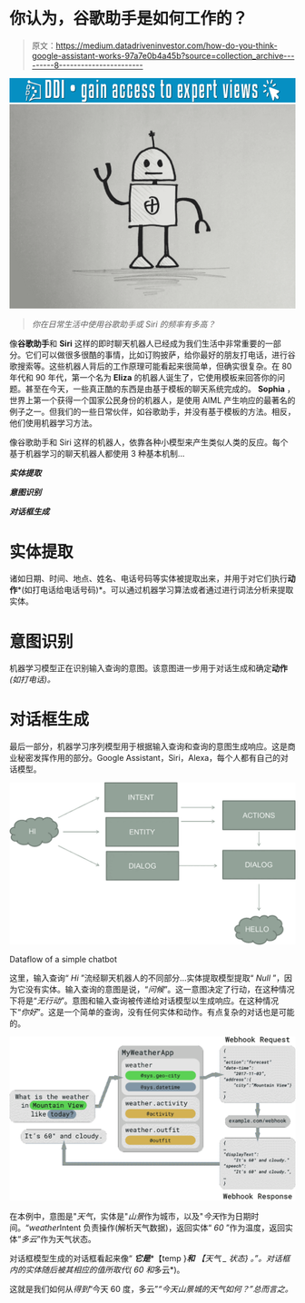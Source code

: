 # 你认为，谷歌助手是如何工作的？

> 原文：<https://medium.datadriveninvestor.com/how-do-you-think-google-assistant-works-97a7e0b4a45b?source=collection_archive---------8----------------------->

[![](img/f0679d51a57a8a3e1deca117b7b0f530.png)](http://www.track.datadriveninvestor.com/1B9E)![](img/8579d4f048a28483af7cb60aced27503.png)

> *你在日常生活中使用谷歌助手或 Siri 的频率有多高？*

像**谷歌助手**和 **Siri** 这样的即时聊天机器人已经成为我们生活中非常重要的一部分。它们可以做很多很酷的事情，比如订购披萨，给你最好的朋友打电话，进行谷歌搜索等。这些机器人背后的工作原理可能看起来很简单，但确实很复杂。在 80 年代和 90 年代，第一个名为 **Eliza** 的机器人诞生了，它使用模板来回答你的问题。甚至在今天，一些真正酷的东西是由基于模板的聊天系统完成的。 **Sophia** ，世界上第一个获得一个国家公民身份的机器人，是使用 AIML 产生响应的最著名的例子之一。但我们的一些日常伙伴，如谷歌助手，并没有基于模板的方法。相反，他们使用机器学习方法。

像谷歌助手和 Siri 这样的机器人，依靠各种小模型来产生类似人类的反应。每个基于机器学习的聊天机器人都使用 3 种基本机制…

***实体提取***

***意图识别***

***对话框生成***

# **实体提取**

诸如日期、时间、地点、姓名、电话号码等实体被提取出来，并用于对它们执行**动作***(如打电话给电话号码)*。可以通过机器学习算法或者通过进行词法分析来提取实体。

# **意图识别**

机器学习模型正在识别输入查询的意图。该意图进一步用于对话生成和确定**动作** *(如打电话)。*

# **对话框生成**

最后一部分，机器学习序列模型用于根据输入查询和查询的意图生成响应。这是商业秘密发挥作用的部分。Google Assistant，Siri，Alexa，每个人都有自己的对话模型。

![](img/b7c1c4082cbbbaf331386011d8a1e95e.png)

Dataflow of a simple chatbot

这里，输入查询“ *Hi* ”流经聊天机器人的不同部分…实体提取模型提取“ *Null* ”，因为它没有实体。输入查询的意图是说，“*问候*”。这一意图决定了行动，在这种情况下将是“*无行动*”。意图和输入查询被传递给对话模型以生成响应。在这种情况下“*你好*”。这是一个简单的查询，没有任何实体和动作。有点复杂的对话也是可能的。

![](img/ad3e8fe8a0632b8d34a6755132f353ec.png)

在本例中，意图是"*天气*，实体是"*山景*作为城市，以及"*今天*作为日期时间。“*weather*Intent 负责操作(解析天气数据)，返回实体“ *60* ”作为温度，返回实体“*多云*”作为天气状态。

对话框模型生成的对话框看起来像“ ***它是****【temp }****和*** *【天气 _ 状态}* *。*”。对话框内的实体随后被其相应的值所取代( *60* 和*多云*)。

这就是我们如何从*得到*“今天 60 度，多云”*“今天山景城的天气如何？”*总而言之*。*